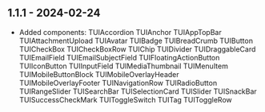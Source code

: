 ## 1.1.1 - 2024-02-24

* Added components:
TUIAccordion
TUIAnchor
TUIAppTopBar
TUIAttachmentUpload
TUIAvatar
TUIBadge
TUIBreadCrumb
TUIButton
TUICheckBox
TUICheckBoxRow
TUIChip
TUIDivider
TUIDraggableCard
TUIEmailField
TUIEmailSubjectField
TUIFloatingActionButton
TUIIconButton
TUIInputField
TUIMediaThumbnail
TUIMenuItem
TUIMobileButtonBlock
TUIMobileOverlayHeader
TUIMobileOverlayFooter
TUINavigationRow
TUIRadioButton
TUIRangeSlider
TUISearchBar
TUISelectionCard
TUISlider
TUISnackBar
TUISuccessCheckMark
TUIToggleSwitch
TUITag
TUIToggleRow

